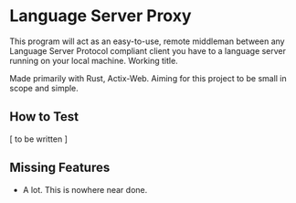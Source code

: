 # Language Server Proxy

This program will act as an easy-to-use, remote middleman between any Language Server Protocol compliant client you have to a language server running on your local machine. Working title.

Made primarily with Rust, Actix-Web. Aiming for this project to be small in scope and simple.

## How to Test

[ to be written ]

## Missing Features

- A lot. This is nowhere near done.
